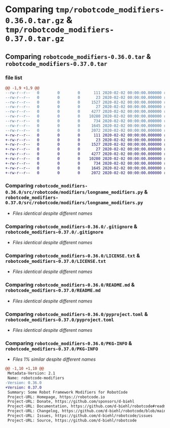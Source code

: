 # Comparing `tmp/robotcode_modifiers-0.36.0.tar.gz` & `tmp/robotcode_modifiers-0.37.0.tar.gz`

## Comparing `robotcode_modifiers-0.36.0.tar` & `robotcode_modifiers-0.37.0.tar`

### file list

```diff
@@ -1,9 +1,9 @@
--rw-r--r--   0        0        0      111 2020-02-02 00:00:00.000000 robotcode_modifiers-0.36.0/src/robotcode/modifiers/__init__.py
--rw-r--r--   0        0        0       23 2020-02-02 00:00:00.000000 robotcode_modifiers-0.36.0/src/robotcode/modifiers/__version__.py
--rw-r--r--   0        0        0     1527 2020-02-02 00:00:00.000000 robotcode_modifiers-0.36.0/src/robotcode/modifiers/longname_modifiers.py
--rw-r--r--   0        0        0       27 2020-02-02 00:00:00.000000 robotcode_modifiers-0.36.0/src/robotcode/modifiers/py.typed
--rw-r--r--   0        0        0     4277 2020-02-02 00:00:00.000000 robotcode_modifiers-0.36.0/.gitignore
--rw-r--r--   0        0        0    10280 2020-02-02 00:00:00.000000 robotcode_modifiers-0.36.0/LICENSE.txt
--rw-r--r--   0        0        0      734 2020-02-02 00:00:00.000000 robotcode_modifiers-0.36.0/README.md
--rw-r--r--   0        0        0     1645 2020-02-02 00:00:00.000000 robotcode_modifiers-0.36.0/pyproject.toml
--rw-r--r--   0        0        0     2072 2020-02-02 00:00:00.000000 robotcode_modifiers-0.36.0/PKG-INFO
+-rw-r--r--   0        0        0      111 2020-02-02 00:00:00.000000 robotcode_modifiers-0.37.0/src/robotcode/modifiers/__init__.py
+-rw-r--r--   0        0        0       23 2020-02-02 00:00:00.000000 robotcode_modifiers-0.37.0/src/robotcode/modifiers/__version__.py
+-rw-r--r--   0        0        0     1527 2020-02-02 00:00:00.000000 robotcode_modifiers-0.37.0/src/robotcode/modifiers/longname_modifiers.py
+-rw-r--r--   0        0        0       27 2020-02-02 00:00:00.000000 robotcode_modifiers-0.37.0/src/robotcode/modifiers/py.typed
+-rw-r--r--   0        0        0     4277 2020-02-02 00:00:00.000000 robotcode_modifiers-0.37.0/.gitignore
+-rw-r--r--   0        0        0    10280 2020-02-02 00:00:00.000000 robotcode_modifiers-0.37.0/LICENSE.txt
+-rw-r--r--   0        0        0      734 2020-02-02 00:00:00.000000 robotcode_modifiers-0.37.0/README.md
+-rw-r--r--   0        0        0     1645 2020-02-02 00:00:00.000000 robotcode_modifiers-0.37.0/pyproject.toml
+-rw-r--r--   0        0        0     2072 2020-02-02 00:00:00.000000 robotcode_modifiers-0.37.0/PKG-INFO
```

### Comparing `robotcode_modifiers-0.36.0/src/robotcode/modifiers/longname_modifiers.py` & `robotcode_modifiers-0.37.0/src/robotcode/modifiers/longname_modifiers.py`

 * *Files identical despite different names*

### Comparing `robotcode_modifiers-0.36.0/.gitignore` & `robotcode_modifiers-0.37.0/.gitignore`

 * *Files identical despite different names*

### Comparing `robotcode_modifiers-0.36.0/LICENSE.txt` & `robotcode_modifiers-0.37.0/LICENSE.txt`

 * *Files identical despite different names*

### Comparing `robotcode_modifiers-0.36.0/README.md` & `robotcode_modifiers-0.37.0/README.md`

 * *Files identical despite different names*

### Comparing `robotcode_modifiers-0.36.0/pyproject.toml` & `robotcode_modifiers-0.37.0/pyproject.toml`

 * *Files identical despite different names*

### Comparing `robotcode_modifiers-0.36.0/PKG-INFO` & `robotcode_modifiers-0.37.0/PKG-INFO`

 * *Files 1% similar despite different names*

```diff
@@ -1,10 +1,10 @@
 Metadata-Version: 2.1
 Name: robotcode-modifiers
-Version: 0.36.0
+Version: 0.37.0
 Summary: Some Robot Framework Modifiers for RobotCode
 Project-URL: Homepage, https://robotcode.io
 Project-URL: Donate, https://github.com/sponsors/d-biehl
 Project-URL: Documentation, https://github.com/d-biehl/robotcode#readme
 Project-URL: Changelog, https://github.com/d-biehl/robotcode/blob/main/CHANGELOG.md
 Project-URL: Issues, https://github.com/d-biehl/robotcode/issues
 Project-URL: Source, https://github.com/d-biehl/robotcode
```

